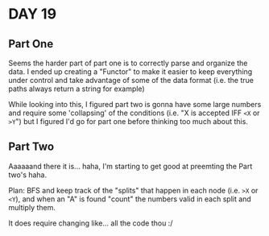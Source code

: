 # DAY 19

## Part One
Seems the harder part of part one is to correctly parse and organize the data.
I ended up creating a "Functor" to make it easier to keep everything under control and take advantage of some of the data format (i.e. the true paths always return a string for example)

While looking into this, I figured part two is gonna have some large numbers and require some 'collapsing' of the conditions (i.e. "X is accepted IFF `<X` or `>Y`") but I figured I'd go for part one before thinking too much about this.


## Part Two
Aaaaaand there it is... haha, I'm starting to get good at preemting the Part two's haha.

Plan:
BFS and keep track of the "splits" that happen in each node (i.e. `>X` or `<Y`), and when an "A" is found "count" the numbers valid in each split and multiply them.

It does require changing like... all the code thou :/
